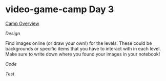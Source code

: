 # video-game-camp Day 3

[Camp Overview](../README.md)

*Design*

Find images online (or draw your own!) for the levels. These could be backgrounds or specific items that you have to interact with in each level.
Make sure to write down where you found your images in your notebook!

*Code*

*Test*

